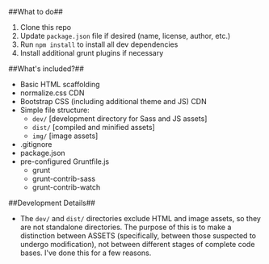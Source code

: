 ##What to do##

1. Clone this repo
2. Update `package.json` file if desired (name, license, author, etc.)
3. Run `npm install` to install all dev dependencies
4. Install additional grunt plugins if necessary

##What's included?##

* Basic HTML scaffolding
* normalize.css CDN
* Bootstrap CSS (including additional theme and JS) CDN
* Simple file structure:
  * `dev/` [development directory for Sass and JS assets]
  * `dist/` [compiled and minified assets]
  * `img/` [image assets]
* .gitignore
* package.json
* pre-configured Gruntfile.js
  * grunt
  * grunt-contrib-sass
  * grunt-contrib-watch

##Development Details##

* The `dev/` and `dist/` directories exclude HTML and image assets, so they are not standalone directories. The purpose of this is to make a distinction between ASSETS (specifically, between those suspected to undergo modification), not between different stages of complete code bases. I've done this for a few reasons.
